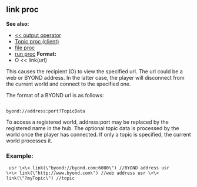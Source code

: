 ## link proc
**See also:**
+   [\<\< output operator](/ref/operator/%3c%3c/output.md) 
+   [Topic proc (client)](/ref/client/proc/Topic.md) 
+   [file proc](/ref/proc/file.md) 
+   [run proc](/ref/proc/run.md) <!-- -->
**Format:**
+   O \<\< link(url)


This causes the recipient (O) to view the specified url. The
url could be a web or BYOND address. In the latter case, the player will
disconnect from the current world and connect to the specified one.


The format of a BYOND url is as follows: 
```

byond://address:port?TopicData 
```
 

To access a
registered world, address:port may be replaced by the registered name in
the hub. The optional topic data is processed by the world once the
player has connected. If only a topic is specified, the current world
processes it.
### Example:

```
 usr \<\< link(\"byond://byond.com:6000\") //BYOND address usr
\<\< link(\"http://www.byond.com\") //web address usr \<\<
link(\"?myTopic\") //topic 
```
